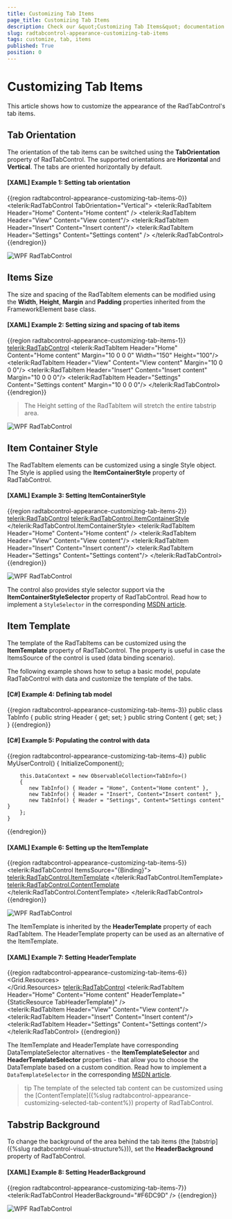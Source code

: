```yaml
---
title: Customizing Tab Items
page_title: Customizing Tab Items
description: Check our &quot;Customizing Tab Items&quot; documentation article for the RadTabControl {{ site.framework_name }} control.
slug: radtabcontrol-appearance-customizing-tab-items
tags: customize, tab, items
published: True
position: 0
---
```


# Customizing Tab Items

This article shows how to customize the appearance of the RadTabControl's tab items.

## Tab Orientation

The orientation of the tab items can be switched using the __TabOrientation__ property of RadTabControl. The supported orientations are __Horizontal__ and __Vertical__. The tabs are oriented horizontally by default.

#### __[XAML] Example 1: Setting tab orientation__
{{region radtabcontrol-appearance-customizing-tab-items-0}}
	<telerik:RadTabControl TabOrientation="Vertical">
		<telerik:RadTabItem Header="Home" Content="Home content" />
		<telerik:RadTabItem Header="View" Content="View content"/>
		<telerik:RadTabItem Header="Insert" Content="Insert content"/>
		<telerik:RadTabItem Header="Settings" Content="Settings content" />
	</telerik:RadTabControl>
{{endregion}}

![WPF RadTabControl ](images/radtabcontrol-appearance-customizing-tab-items-0.png)

## Items Size

The size and spacing of the RadTabItem elements can be modified using the __Width__, __Height__, __Margin__ and __Padding__ properties inherited from the FrameworkElement base class.

#### __[XAML] Example 2: Setting sizing and spacing of tab items__
{{region radtabcontrol-appearance-customizing-tab-items-1}}
	<telerik:RadTabControl>
		<telerik:RadTabItem Header="Home" Content="Home content" Margin="10 0 0 0" Width="150" Height="100"/>
		<telerik:RadTabItem Header="View" Content="View content" Margin="10 0 0 0"/>
		<telerik:RadTabItem Header="Insert" Content="Insert content" Margin="10 0 0 0"/>
		<telerik:RadTabItem Header="Settings" Content="Settings content" Margin="10 0 0 0"/>
	</telerik:RadTabControl>
{{endregion}}

>The Height setting of the RadTabItem will stretch the entire tabstrip area.

![WPF RadTabControl ](images/radtabcontrol-appearance-customizing-tab-items-1.png)

## Item Container Style

The RadTabItem elements can be customized using a single Style object. The Style is applied using the __ItemContainerStyle__ property of RadTabControl.

#### __[XAML] Example 3: Setting ItemContainerStyle__
{{region radtabcontrol-appearance-customizing-tab-items-2}}
	<telerik:RadTabControl>
		<telerik:RadTabControl.ItemContainerStyle>
			<Style TargetType="telerik:RadTabItem">
				<Setter Property="Width" Value="100" />
				<Setter Property="Height" Value="60" />
				<Setter Property="CloseButtonVisibility" Value="Visible" />
			</Style>
		</telerik:RadTabControl.ItemContainerStyle>
		<telerik:RadTabItem Header="Home" Content="Home content" />
		<telerik:RadTabItem Header="View" Content="View content"/>
		<telerik:RadTabItem Header="Insert" Content="Insert content"/>
		<telerik:RadTabItem Header="Settings" Content="Settings content"/>
	</telerik:RadTabControl>
{{endregion}}

![WPF RadTabControl ](images/radtabcontrol-appearance-customizing-tab-items-2.png)

The control also provides style selector support via the __ItemContainerStyleSelector__ property of RadTabControl. Read how to implement a `StyleSelector` in the corresponding [MSDN article](https://docs.microsoft.com/en-us/dotnet/api/system.windows.controls.styleselector?view=netframework-4.5).

## Item Template

The template of the RadTabItems can be customized using the __ItemTemplate__ property of RadTabControl. The property is useful in case the ItemsSource of the control is used (data binding scenario).

The following example shows how to setup a basic model, populate RadTabControl with data and customize the template of the tabs.

#### __[C#] Example 4: Defining tab model__
{{region radtabcontrol-appearance-customizing-tab-items-3}}
	public class TabInfo
    {
        public string Header { get; set; }
        public string Content { get; set; }
    }
{{endregion}}

#### __[C#] Example 5: Populating the control with data__
{{region radtabcontrol-appearance-customizing-tab-items-4}}
	public MyUserControl()
	{
		InitializeComponent();

		this.DataContext = new ObservableCollection<TabInfo>()
		{
		   new TabInfo() { Header = "Home", Content="Home content" },
		   new TabInfo() { Header = "Insert", Content="Insert content" },
		   new TabInfo() { Header = "Settings", Content="Settings content" }
		};
	}
{{endregion}}

#### __[XAML] Example 6: Setting up the ItemTemplate__
{{region radtabcontrol-appearance-customizing-tab-items-5}}
	<telerik:RadTabControl ItemsSource="{Binding}">
		<telerik:RadTabControl.ItemTemplate>
			<DataTemplate>
			  <TextBlock Text="{Binding Header}" FontWeight="Bold" FontStyle="Italic" Foreground="#0099BC"/>
			</DataTemplate>
		</telerik:RadTabControl.ItemTemplate>
		<telerik:RadTabControl.ContentTemplate>
			<DataTemplate>
				<Border>
					<TextBlock Text="{Binding Content}" VerticalAlignment="Center" TextAlignment="Center"/>
				</Border>
			</DataTemplate>
		</telerik:RadTabControl.ContentTemplate>
	</telerik:RadTabControl>
{{endregion}}

![WPF RadTabControl ](images/radtabcontrol-appearance-customizing-tab-items-3.png)

The ItemTemplate is inherited by the __HeaderTemplate__ property of each RadTabItem. The HeaderTemplate property can be used as an alternative of the ItemTemplate.

#### __[XAML] Example 7: Setting HeaderTemplate__
{{region radtabcontrol-appearance-customizing-tab-items-6}}
	<Grid>
		<Grid.Resources>
			<DataTemplate x:Key="TabHeaderTemplate">
				<TextBlock Text="{Binding}" FontWeight="Bold" FontStyle="Italic" Foreground="#0099BC"/>
			</DataTemplate>    
		</Grid.Resources>
		<telerik:RadTabControl>
			<telerik:RadTabItem Header="Home" Content="Home content" HeaderTemplate="{StaticResource TabHeaderTemplate}" />       
			<telerik:RadTabItem Header="View" Content="View content"/>
			<telerik:RadTabItem Header="Insert" Content="Insert content"/>
			<telerik:RadTabItem Header="Settings" Content="Settings content"/>
		</telerik:RadTabControl>
	</Grid>
{{endregion}} 

The ItemTemplate and HeaderTemplate have corresponding DataTemplateSelector alternatives - the __ItemTemplateSelector__ and __HeaderTemplateSelector__ properties - that allow you to choose the DataTemplate based on a custom condition. Read how to implement a `DataTemplateSelector` in the corresponding [MSDN article](https://docs.microsoft.com/en-us/dotnet/api/system.windows.controls.datatemplateselector?view=netframework-4.5).

>tip The template of the selected tab content can be customized using the [ContentTemplate]({%slug radtabcontrol-appearance-customizing-selected-tab-content%}) property of RadTabControl.

## Tabstrip Background

To change the background of the area behind the tab items (the [tabstrip]({%slug radtabcontrol-visual-structure%})), set the __HeaderBackground__ property of RadTabControl.

#### __[XAML] Example 8: Setting HeaderBackground__
{{region radtabcontrol-appearance-customizing-tab-items-7}}
	<telerik:RadTabControl HeaderBackground="#F6DC9D" />
{{endregion}} 

![WPF RadTabControl ](images/radtabcontrol-appearance-customizing-tab-items-4.png)
